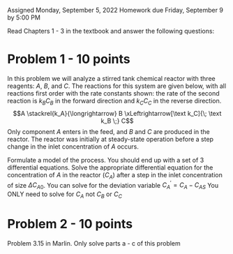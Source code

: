 Assigned Monday, September 5, 2022
Homework due Friday, September 9 by 5:00 PM

Read Chapters 1 - 3 in the textbook and answer the following questions:

# Problem 1 - 10 points
In this problem we will analyze a stirred tank chemical reactor with three reagents: $A$, $B$, and $C$. The reactions for this system are given below, with all reactions first order with the rate constants shown: the rate of the second reaction is $k_BC_B$ in the forward direction and $k_CC_C$ in the reverse direction.
$$A \stackrel{k_A}{\longrightarrow} B \xLeftrightarrow[\text k_C]{\; \text k_B \;} C$$
Only component $A$ enters in the feed, and $B$ and $C$ are produced in the reactor. The reactor was initially at steady-state operation before a step change in the inlet concentration of $A$ occurs.

Formulate a model of the process. You should end up with a set of 3 differential equations.
Solve the appropriate differential equation for the concentration of $A$ in the reactor $(C_A)$ after a step in the inlet concentration of size $\Delta C_{A0}$. You can solve for the deviation variable $C_A^\prime = C_A - C_{AS}$ You ONLY need to solve for $C_A$ not $C_B$ or $C_C$

# Problem 2 - 10 points
Problem 3.15 in Marlin. Only solve parts a - c of this problem